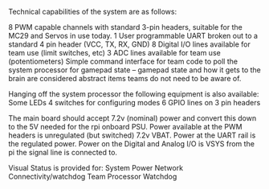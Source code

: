 
Technical capabilities of the system are as follows:

8 PWM capable channels with standard 3-pin headers, suitable for the MC29 and Servos in use today.
1 User programmable UART broken out to a standard 4 pin header (VCC, TX, RX, GND)
8 Digital I/O lines available for team use (limit switches, etc)
3 ADC lines available for team use (potentiometers)
Simple command interface for team code to poll the system processor for gamepad state – gamepad state and how it gets to the brain are considered abstract items teams do not need to be aware of.

Hanging off the system processor the following equipment is also available:
Some LEDs
4 switches for configuring modes
6 GPIO lines on 3 pin headers

The main board should accept 7.2v (nominal) power and convert this down to the 5V needed for the rpi onboard PSU.  Power available at the PWM headers is unregulated (but switched) 7.2v VBAT.  Power at the UART rail is the regulated power.  Power on the Digital and Analog I/O is VSYS from the pi the signal line is connected to.

Visual Status is provided for:
System Power
Network Connectivity/watchdog
Team Processor Watchdog


